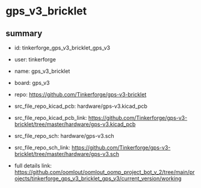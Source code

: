 # gps_v3_bricklet
 
## summary 
* id: tinkerforge_gps_v3_bricklet_gps_v3
* user: tinkerforge
* name: gps_v3_bricklet
* board: gps_v3
* repo: https://github.com/Tinkerforge/gps-v3-bricklet
* src_file_repo_kicad_pcb: hardware/gps-v3.kicad_pcb
* src_file_repo_kicad_pcb_link: https://github.com/Tinkerforge/gps-v3-bricklet/tree/master/hardware/gps-v3.kicad_pcb


* src_file_repo_sch: hardware/gps-v3.sch
* src_file_repo_sch_link: https://github.com/Tinkerforge/gps-v3-bricklet/tree/master/hardware/gps-v3.sch
* full details link: https://github.com/oomlout/oomlout_oomp_project_bot_v_2/tree/main/projects/tinkerforge_gps_v3_bricklet_gps_v3/current_version/working  







